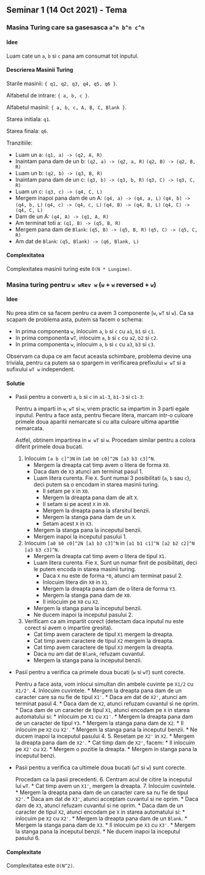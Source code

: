 ## Seminar 1 (14 Oct 2021) - Tema

### Masina Turing care sa gasesasca `a^n b^n c^n`

#### Idee

Luam cate un `a`, `b` si `c` pana am consumat tot inputul.

#### Descrierea Masinii Turing

Starile masinii: `{ q1, q2, q3, q4, q5, q6 }`.

Alfabetul de intrare: `{ a, b, c }`.

Alfabetul masinii: `{ a, b, c, A, B, C, Blank }`.

Starea initiala: `q1`.

Starea finala: `q6`.

Tranzitiile:

 * Luam un a:
	`(q1, a) -> (q2, A, R)`
 * Inaintam pana dam de un b:
	`(q2, a) -> (q2, a, R)`
	`(q2, B) -> (q2, B, R)`
 * Luam un b:
	`(q2, b) -> (q3, B, R)`
 * Inaintam pana dam de un c:
	`(q3, b) -> (q3, b, R)`
	`(q3, C) -> (q3, C, R)`
 * Luam un c:
	`(q3, c) -> (q4, C, L)`
 * Mergem inapoi pana dam de un A:
	`(q4, a) -> (q4, a, L)`
	`(q4, b) -> (q4, b, L)`
	`(q4, c) -> (q4, c, L)`
	`(q4, B) -> (q4, B, L)`
	`(q4, C) -> (q4, C, L)`
 * Dam de un A:
	`(q4, A) -> (q1, A, R)`
 * Am terminat toti a:
	`(q1, B) -> (q5, B, R)`
 * Mergem pana dam de `Blank`:
	`(q5, B) -> (q5, B, R)`
	`(q5, C) -> (q5, C, R)`
 * Am dat de `Blank`:
	`(q5, Blank) -> (q6, Blank, L)`

#### Complexitatea

Complexitatea masinii turing este `O(N * Lungime)`.

### Masina turing pentru `w wRev w` (`w` + `w` reversed + `w`)

#### Idee

Nu prea stim ce sa facem pentru ca avem 3 componente (`w`, `wT` si `w`).
Ca sa scapam de problema asta, putem sa facem o schema:
 * In prima componenta `w`, inlocuim `a`, `b` si `c` cu `a1`, `b1` si `c1`.
 * In prima componenta `wT`, inlocuim `a`, `b` si `c` cu `a2`, `b2` si `c2`.
 * In prima componenta `w`, inlocuim `a`, `b` si `c` cu `a3`, `b3` si `c3`.

Observam ca dupa ce am facut aceasta schimbare, problema devine una triviala, pentru ca putem sa o spargem in verificarea prefixului `w wT` si a sufixului `wT w` independent.

#### Solutie

* Pasii pentru a converti `a`, `b` si `c` in `a1-3`, `b1-3` si `c1-3`:

	Pentru a imparti in `w`, `wT` si `w`, vrem practic sa impartim in 3 parti egale inputul.
	Pentru a face asta, pentru fiecare litera, marcam intr-o culoare primele doua aparitii nemarcate si cu alta culoare ultima apartitie nemarcata.

	Astfel, obtinem impartirea in `w wT` si `w`. Procedam similar pentru a colora diferit primele doua bucati.
	1. Inlocuim `[a b c]^3N` in `[a0 b0 c0]^2N [a3 b3 c3]^N`.
		* Mergem la dreapta cat timp avem o litera de forma `X0`.
		* Daca dam de `X3` atunci am terminat pasul 1.
		* Luam litera curenta. Fie `X`. Sunt numai 3 posibilitati (`a`, `b` sau `c`), deci putem sa o encodam in starea masinii turing.
			* Il setam pe `X` in `X0`.
			* Mergem la dreapta pana dam de alt `X`.
			* Il setam si pe acest `X` in `X0`.
			* Mergem la dreapta pana la sfarsitul benzii.
			* Mergem la stanga pana dam de un `X`.
			* Setam acest `X` in `X3`.
		* Mergem la stanga pana la inceputul benzii.
		* Mergem inapoi la inceputul pasului 1.
	2. Inlocuim `[a0 b0 c0]^2N [a3 b3 c3]^N` in `[a1 b1 c1]^N [a2 b2 c2]^N [a3 b3 c3]^N`.
		* Mergem la dreapta cat timp avem o litera de tipul `X1`.
		* Luam litera curenta. Fie `X`. Sunt un numar finit de posibilitati, deci le putem encoda in starea masinii turing.
			* Daca `X` nu este de forma `*0`, atunci am terminat pasul 2.
			* Inlocuim litera din `X0` in `X1`.
			* Mergem la dreapta pana dam de o litera de forma `Y3`.
			* Mergem la stanga pana dam de `X0`.
			* Il inlocuim pe `X0` cu `X2`.
		* Mergem la stanga pana la inceputul benzii.
		* Ne ducem inapoi la inceputul pasului 2.
	3. Verificam ca am impartit corect (detectam daca inputul nu este corect si avem o impartire gresita).
		* Cat timp avem caractere de tipul `X1` mergem la dreapta.
		* Cat timp avem caractere de tipul `X2` mergem la dreapta.
		* Cat timp avem caractere de tipul `X3` mergem la dreapta.
		* Daca nu am dat de `Blank`, refuzam cuvantul.
		* Mergem la stanga pana la inceputul benzii.
* Pasii pentru a verifica ca primele doua bucati (`w` si `wT`) sunt corecte.

	Pentru a face asta, vom inlocui simultan din ambele cuvinte pe `X1/2` cu `X1/2'`.
	4. Inlocuim cuvintele.
		* Mergem la dreapta pana dam de un caracter care sa nu fie de tipul `X1'`.
		* Daca am dat de `X2'`, atunci am terminat pasul 4.
		* Daca dam de `X2`, atunci refuzam cuvantul si ne oprim.
		* Daca dam de un caracter de tipul `X1`, atunci encodam pe `X` in starea automatului si:
			* inlocuim pe `X1` cu `X1'`.
			* Mergem la dreapta pana dam de un caracter de tipul `Y3`.
			* Mergem la stanga pana dam de `X2`.
			* Il inlocuim pe `X2` cu `X2'`.
		* Mergem la stanga pana la inceputul benzii.
		* Ne ducem inapoi la inceputul pasului 4.
	5. Resetam pe `X2'` in `X2`.
		* Mergem la dreapta pana dam de `X2'`.
		* Cat timp dam de `X2'`, facem:
			* Il inlocuim pe `X2'` cu `X2`.
			* Mergem o pozitie la dreapta.
		* Mergem in stanga pana la inceputul benzi.
* Pasii pentru a verifica ca ultimele doua bucati (`wT` si `w`) sunt corecte.

	Procedam ca la pasii precedenti.
	6. Centram acul de citire la inceputul lui `wT`.
		* Cat timp avem un `X1'`, mergem la dreapta.
	7. Inlocuim cuvintele.
		* Mergem la dreapta pana dam de un caracter care sa nu fie de tipul `X2'`.
		* Daca am dat de `X3'`, atunci acceptam cuvantul si ne oprim.
		* Daca dam de `X3`, atunci refuzam cuvantul si ne oprim.
		* Daca dam de un caracter de tipul `X2`, atunci encodam pe `X` in starea automatului si:
			* inlocuim pe `X2` cu `X2'`.
			* Mergem la dreapta pana dam de un `Blank`.
			* Mergem la stanga pana dam de `X3`.
			* Il inlocuim pe `X3` cu `X3'`.
		* Mergem la stanga pana la inceputul benzii.
		* Ne ducem inapoi la inceputul pasului 6.

#### Complexitate

Complexitatea este `O(N^2)`.
